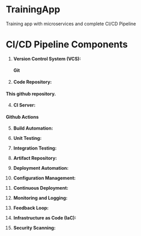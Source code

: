 # TrainingApp
Training app with microservices and complete CI/CD Pipeline
# CI/CD Pipeline Components

1. **Version Control System (VCS):**
   #### Git

3. **Code Repository:**
  #### This github repository.

4. **CI Server:**
#### Github Actions

5. **Build Automation:**


6. **Unit Testing:**


7. **Integration Testing:**


8. **Artifact Repository:**


9. **Deployment Automation:**


10. **Configuration Management:**


11. **Continuous Deployment:**


12. **Monitoring and Logging:**


13. **Feedback Loop:**


14. **Infrastructure as Code (IaC):**


15. **Security Scanning:**

